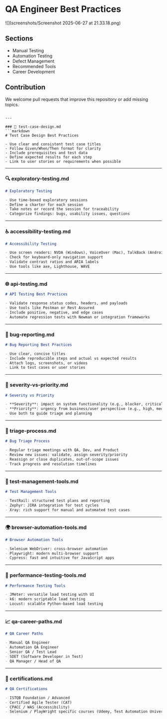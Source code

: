 # QA Engineer Best Practices

![](screenshots/Screenshot 2025-06-27 at 21.33.18.png)

## Sections
- Manual Testing
- Automation Testing
- Defect Management
- Recommended Tools
- Career Development

## Contribution
We welcome pull requests that improve this repository or add missing topics.
```

---

### 🧪 test-case-design.md
```markdown
# Test Case Design Best Practices

- Use clear and consistent test case titles
- Follow Given/When/Then format for clarity
- Include prerequisites and test data
- Define expected results for each step
- Link to user stories or requirements when possible
```

---

### 🔍 exploratory-testing.md
```markdown
# Exploratory Testing

- Use time-boxed exploratory sessions
- Define a charter for each session
- Take notes or record the session for traceability
- Categorize findings: bugs, usability issues, questions
```

---

### ♿ accessibility-testing.md
```markdown
# Accessibility Testing

- Use screen readers: NVDA (Windows), VoiceOver (Mac), TalkBack (Android)
- Check for keyboard-only navigation support
- Validate contrast ratios and ARIA labels
- Use tools like axe, Lighthouse, WAVE
```

---

### 🌐 api-testing.md
```markdown
# API Testing Best Practices

- Validate response status codes, headers, and payloads
- Use tools like Postman or Rest Assured
- Include positive, negative, and edge cases
- Automate regression tests with Newman or integration frameworks
```

---

### 🐞 bug-reporting.md
```markdown
# Bug Reporting Best Practices

- Use clear, concise titles
- Include reproducible steps and actual vs expected results
- Attach logs, screenshots, or videos
- Link to test cases or user stories
```

---

### 🚨 severity-vs-priority.md
```markdown
# Severity vs Priority

- **Severity**: impact on system functionality (e.g., blocker, critical)
- **Priority**: urgency from business/user perspective (e.g., high, medium, low)
- Use both to guide triage and planning
```

---

### 🧩 triage-process.md
```markdown
# Bug Triage Process

- Regular triage meetings with QA, Dev, and Product
- Review new issues: validate, assign severity/priority
- Reassign or close duplicates, out-of-scope issues
- Track progress and resolution timelines
```

---

### 🧰 test-management-tools.md
```markdown
# Test Management Tools

- TestRail: structured test plans and reporting
- Zephyr: JIRA integration for test cycles
- Xray: rich support for manual and automated test cases
```

---

### 🌍 browser-automation-tools.md
```markdown
# Browser Automation Tools

- Selenium WebDriver: cross-browser automation
- Playwright: modern multi-browser support
- Cypress: fast and intuitive for JavaScript apps
```

---

### 🚀 performance-testing-tools.md
```markdown
# Performance Testing Tools

- JMeter: versatile load testing with UI
- k6: modern scriptable load testing
- Locust: scalable Python-based load testing
```

---

### 📈 qa-career-paths.md
```markdown
# QA Career Paths

- Manual QA Engineer
- Automation QA Engineer
- Senior QA / Test Lead
- SDET (Software Developer in Test)
- QA Manager / Head of QA
```

---

### 🏅 certifications.md
```markdown
# QA Certifications

- ISTQB Foundation / Advanced
- Certified Agile Tester (CAT)
- CPACC / WAS (Accessibility)
- Selenium / PlayWright specific courses (Udemy, Test Automation University)
```
